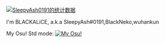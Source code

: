 [![SleepyAsh0191的统计数据](https://github-readme-stats.vercel.app/api?username=SleepyAsh0191&locale=cn)](https://github.com/anuraghazra/github-readme-stats)

I'm BLACKALiCE, a.k.a SleepyAsh#0191,BlackNeko,wuhankun

My Osu! Std mode: [![My Osu!](https://img.shields.io/badge/dynamic/json?color=green&label=Osu&query=%24%5B%3A1%5D.pp_raw&prefix=Dawnkillah:&suffix=pp&url=https%3A%2F%2Fosu.ppy.sh%2Fapi%2Fget_user%3Fk%3D208a58c0a92962cf295580e1565f07b9782c1fec%26u%3D7983687%26m%3D0)](https://osu.ppy.sh/users/7983687)


<!--
**SleepyAsh0191/SleepyAsh0191** is a ✨ _special_ ✨ repository because its `README.md` (this file) appears on your GitHub profile.

Here are some ideas to get you started:

- 🔭 I’m currently working on ...
- 🌱 I’m currently learning ...
- 👯 I’m looking to collaborate on ...
- 🤔 I’m looking for help with ...
- 💬 Ask me about ...
- 📫 How to reach me: ...
- 😄 Pronouns: ...
- ⚡ Fun fact: ...
-->
